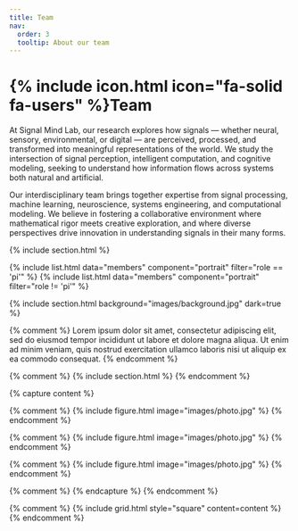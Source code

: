 ```yaml
---
title: Team
nav:
  order: 3
  tooltip: About our team
---
```


# {% include icon.html icon="fa-solid fa-users" %}Team

At Signal Mind Lab, our research explores how signals — whether neural, sensory, environmental, or digital — are perceived, processed, and transformed into meaningful representations of the world. We study the intersection of signal perception, intelligent computation, and cognitive modeling, seeking to understand how information flows across systems both natural and artificial.

Our interdisciplinary team brings together expertise from signal processing, machine learning, neuroscience, systems engineering, and computational modeling. We believe in fostering a collaborative environment where mathematical rigor meets creative exploration, and where diverse perspectives drive innovation in understanding signals in their many forms.

{% include section.html %}

{% include list.html data="members" component="portrait" filter="role == 'pi'" %}
{% include list.html data="members" component="portrait" filter="role != 'pi'" %}

{% include section.html background="images/background.jpg" dark=true %}

{% comment %}
Lorem ipsum dolor sit amet, consectetur adipiscing elit, sed do eiusmod tempor
incididunt ut labore et dolore magna aliqua. Ut enim ad minim veniam, quis
nostrud exercitation ullamco laboris nisi ut aliquip ex ea commodo consequat.
{% endcomment %}

{% comment %}
{% include section.html %}
{% endcomment %}

{% capture content %}

{% comment %}
{% include figure.html image="images/photo.jpg" %}
{% endcomment %}

{% comment %}
{% include figure.html image="images/photo.jpg" %}
{% endcomment %}

{% comment %}
{% include figure.html image="images/photo.jpg" %}
{% endcomment %}

{% comment %}
{% endcapture %}
{% endcomment %}

{% comment %}
{% include grid.html style="square" content=content %}
{% endcomment %}
